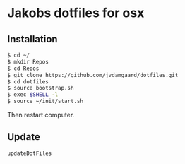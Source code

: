# Jakobs dotfiles for osx

## Installation

```bash
$ cd ~/
$ mkdir Repos
$ cd Repos
$ git clone https://github.com/jvdamgaard/dotfiles.git
$ cd dotfiles
$ source bootstrap.sh
$ exec $SHELL -l
$ source ~/init/start.sh
```

Then restart computer.

## Update

```bash
updateDotFiles
```